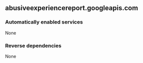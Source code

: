 ## abusiveexperiencereport.googleapis.com

### Automatically enabled services

None

### Reverse dependencies

None
